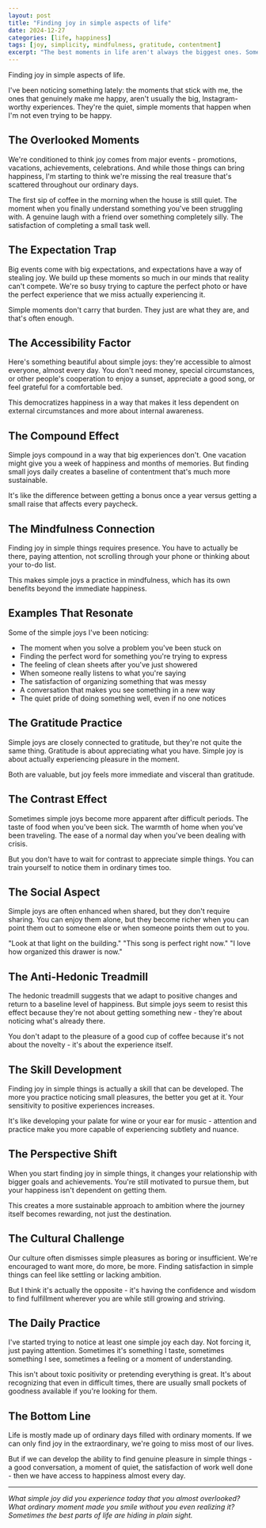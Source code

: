 ```yaml
---
layout: post
title: "Finding joy in simple aspects of life"
date: 2024-12-27
categories: [life, happiness]
tags: [joy, simplicity, mindfulness, gratitude, contentment]
excerpt: "The best moments in life aren't always the biggest ones. Sometimes the most profound joy comes from the simplest things we almost overlook."
---
```


Finding joy in simple aspects of life.

I've been noticing something lately: the moments that stick with me, the ones that genuinely make me happy, aren't usually the big, Instagram-worthy experiences. They're the quiet, simple moments that happen when I'm not even trying to be happy.

## The Overlooked Moments

We're conditioned to think joy comes from major events - promotions, vacations, achievements, celebrations. And while those things can bring happiness, I'm starting to think we're missing the real treasure that's scattered throughout our ordinary days.

The first sip of coffee in the morning when the house is still quiet. The moment when you finally understand something you've been struggling with. A genuine laugh with a friend over something completely silly. The satisfaction of completing a small task well.

## The Expectation Trap

Big events come with big expectations, and expectations have a way of stealing joy. We build up these moments so much in our minds that reality can't compete. We're so busy trying to capture the perfect photo or have the perfect experience that we miss actually experiencing it.

Simple moments don't carry that burden. They just are what they are, and that's often enough.

## The Accessibility Factor

Here's something beautiful about simple joys: they're accessible to almost everyone, almost every day. You don't need money, special circumstances, or other people's cooperation to enjoy a sunset, appreciate a good song, or feel grateful for a comfortable bed.

This democratizes happiness in a way that makes it less dependent on external circumstances and more about internal awareness.

## The Compound Effect

Simple joys compound in a way that big experiences don't. One vacation might give you a week of happiness and months of memories. But finding small joys daily creates a baseline of contentment that's much more sustainable.

It's like the difference between getting a bonus once a year versus getting a small raise that affects every paycheck.

## The Mindfulness Connection

Finding joy in simple things requires presence. You have to actually be there, paying attention, not scrolling through your phone or thinking about your to-do list.

This makes simple joys a practice in mindfulness, which has its own benefits beyond the immediate happiness.

## Examples That Resonate

Some of the simple joys I've been noticing:

- The moment when you solve a problem you've been stuck on
- Finding the perfect word for something you're trying to express
- The feeling of clean sheets after you've just showered
- When someone really listens to what you're saying
- The satisfaction of organizing something that was messy
- A conversation that makes you see something in a new way
- The quiet pride of doing something well, even if no one notices

## The Gratitude Practice

Simple joys are closely connected to gratitude, but they're not quite the same thing. Gratitude is about appreciating what you have. Simple joy is about actually experiencing pleasure in the moment.

Both are valuable, but joy feels more immediate and visceral than gratitude.

## The Contrast Effect

Sometimes simple joys become more apparent after difficult periods. The taste of food when you've been sick. The warmth of home when you've been traveling. The ease of a normal day when you've been dealing with crisis.

But you don't have to wait for contrast to appreciate simple things. You can train yourself to notice them in ordinary times too.

## The Social Aspect

Simple joys are often enhanced when shared, but they don't require sharing. You can enjoy them alone, but they become richer when you can point them out to someone else or when someone points them out to you.

"Look at that light on the building." "This song is perfect right now." "I love how organized this drawer is now."

## The Anti-Hedonic Treadmill

The hedonic treadmill suggests that we adapt to positive changes and return to a baseline level of happiness. But simple joys seem to resist this effect because they're not about getting something new - they're about noticing what's already there.

You don't adapt to the pleasure of a good cup of coffee because it's not about the novelty - it's about the experience itself.

## The Skill Development

Finding joy in simple things is actually a skill that can be developed. The more you practice noticing small pleasures, the better you get at it. Your sensitivity to positive experiences increases.

It's like developing your palate for wine or your ear for music - attention and practice make you more capable of experiencing subtlety and nuance.

## The Perspective Shift

When you start finding joy in simple things, it changes your relationship with bigger goals and achievements. You're still motivated to pursue them, but your happiness isn't dependent on getting them.

This creates a more sustainable approach to ambition where the journey itself becomes rewarding, not just the destination.

## The Cultural Challenge

Our culture often dismisses simple pleasures as boring or insufficient. We're encouraged to want more, do more, be more. Finding satisfaction in simple things can feel like settling or lacking ambition.

But I think it's actually the opposite - it's having the confidence and wisdom to find fulfillment wherever you are while still growing and striving.

## The Daily Practice

I've started trying to notice at least one simple joy each day. Not forcing it, just paying attention. Sometimes it's something I taste, sometimes something I see, sometimes a feeling or a moment of understanding.

This isn't about toxic positivity or pretending everything is great. It's about recognizing that even in difficult times, there are usually small pockets of goodness available if you're looking for them.

## The Bottom Line

Life is mostly made up of ordinary days filled with ordinary moments. If we can only find joy in the extraordinary, we're going to miss most of our lives.

But if we can develop the ability to find genuine pleasure in simple things - a good conversation, a moment of quiet, the satisfaction of work well done - then we have access to happiness almost every day.

---

*What simple joy did you experience today that you almost overlooked? What ordinary moment made you smile without you even realizing it? Sometimes the best parts of life are hiding in plain sight.*
